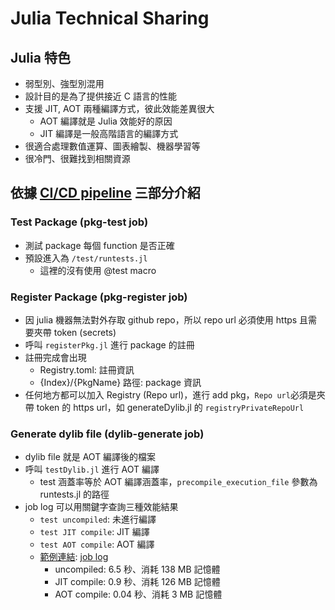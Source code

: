 # Julia Technical Sharing 

## Julia 特色
- 弱型別、強型別混用
- 設計目的是為了提供接近 C 語言的性能
- 支援 JIT, AOT 兩種編譯方式，彼此效能差異很大
    - AOT 編譯就是 Julia 效能好的原因
    - JIT 編譯是一般高階語言的編譯方式
- 很適合處理數值運算、圖表繪製、機器學習等
- 很冷門、很難找到相關資源

## 依據 [CI/CD pipeline](https://github.com/sojoasd/My-Julia/blob/main/.github/workflows/action.yml) 三部分介紹

### Test Package (pkg-test job)
- 測試 package 每個 function 是否正確
- 預設進入為 ```/test/runtests.jl```
    - 這裡的沒有使用 @test macro

### Register Package (pkg-register job)
- 因 julia 機器無法對外存取 github repo，所以 repo url 必須使用 https 且需要夾帶 token (secrets)
- 呼叫 ```registerPkg.jl``` 進行 package 的註冊
- 註冊完成會出現
    - Registry.toml: 註冊資訊
    - {Index}/{PkgName} 路徑: package 資訊
- 任何地方都可以加入 Registry (Repo url)，進行 add pkg，```Repo url```必須是夾帶 token 的 https url，如 generateDylib.jl 的 ```registryPrivateRepoUrl```

### Generate dylib file (dylib-generate job)
- dylib file 就是 AOT 編譯後的檔案
- 呼叫 ```testDylib.jl``` 進行 AOT 編譯
    - test 涵蓋率等於 AOT 編譯涵蓋率，```precompile_execution_file``` 參數為 runtests.jl 的路徑
- job log 可以用關鍵字查詢三種效能結果
    - ```test uncompiled```: 未進行編譯
    - ```test JIT compile```: JIT 編譯
    - ```test AOT compile```: AOT 編譯
    - [範例連結](https://github.com/sojoasd/My-Julia/tree/main/PlotsOperator): [job log](https://github.com/sojoasd/My-Julia/actions/runs/11147980242/job/30983732176)
        - uncompiled: 6.5 秒、消耗 138 MB 記憶體
        - JIT compile: 0.9 秒、消耗 126 MB 記憶體
        - AOT compile: 0.04 秒、消耗 3 MB 記憶體

